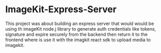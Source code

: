# ImageKit-Express-Server
This project was about building an express server that would would be using th imageKit node.j library to generate auth credentials like tokens, signature and expire securely from the backend then return it to the frontend where is use it with the imagkit react sdk to upload media to imagekit.
